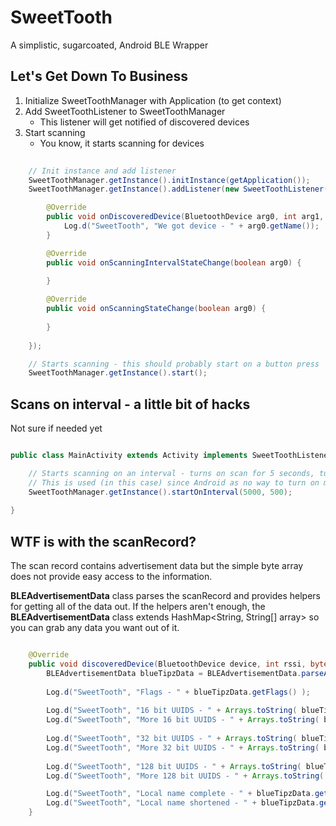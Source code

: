 # SweetTooth
A simplistic, sugarcoated, Android BLE Wrapper

## Let's Get Down To Business

1. Initialize SweetToothManager with Application (to get context)
2. Add SweetToothListener to SweetToothManager
    - This listener will get notified of discovered devices
3. Start scanning
    - You know, it starts scanning for devices

````java
	
	// Init instance and add listener
	SweetToothManager.getInstance().initInstance(getApplication());
	SweetToothManager.getInstance().addListener(new SweetToothListener() {

		@Override
		public void onDiscoveredDevice(BluetoothDevice arg0, int arg1, byte[] arg2) {
			Log.d("SweetTooth", "We got device - " + arg0.getName());
		}

		@Override
		public void onScanningIntervalStateChange(boolean arg0) {
			
		}

		@Override
		public void onScanningStateChange(boolean arg0) {
			
		}
		
	});

	// Starts scanning - this should probably start on a button press
	SweetToothManager.getInstance().start();

````

## Scans on interval - a little bit of hacks
Not sure if needed yet

````java

public class MainActivity extends Activity implements SweetToothListener {

	// Starts scanning on an interval - turns on scan for 5 seconds, turns off scanning for 0.5 seconds
	// This is used (in this case) since Android as no way to turn on multiple discoveries of an advertising device
	SweetToothManager.getInstance().startOnInterval(5000, 500);
    
}


````

## WTF is with the scanRecord?
The scan record contains advertisement data but the simple byte array does not provide easy access to the information.

<b>BLEAdvertisementData</b> class parses the scanRecord and provides helpers for getting all of the data out.
If the helpers aren't enough, the <b>BLEAdvertisementData</b> class extends HashMap<String, String[] array> so you can grab any data you want out of it.

````java

	@Override
	public void discoveredDevice(BluetoothDevice device, int rssi, byte[] scanRecord) {
		BLEAdvertisementData blueTipzData = BLEAdvertisementData.parseAdvertisementData(scanRecord);
		
		Log.d("SweetTooth", "Flags - " + blueTipzData.getFlags() );
		
		Log.d("SweetTooth", "16 bit UUIDS - " + Arrays.toString( blueTipzData.get16BitServiceUUIDs() ) );
		Log.d("SweetTooth", "More 16 bit UUIDS - " + Arrays.toString( blueTipzData.getMore16BitServiceUUIDs() ) );
		
		Log.d("SweetTooth", "32 bit UUIDS - " + Arrays.toString( blueTipzData.get32BitServiceUUIDs() ) );
		Log.d("SweetTooth", "More 32 bit UUIDS - " + Arrays.toString( blueTipzData.getMore32BitServiceUUIDs() ) );
		
		Log.d("SweetTooth", "128 bit UUIDS - " + Arrays.toString( blueTipzData.get128BitServiceUUIDs() ) );
		Log.d("SweetTooth", "More 128 bit UUIDS - " + Arrays.toString( blueTipzData.getMore128BitServiceUUIDs() ) );

		Log.d("SweetTooth", "Local name complete - " + blueTipzData.getLocalNameComplete() );
		Log.d("SweetTooth", "Local name shortened - " + blueTipzData.getLocalNameShortened() );
	}


````
